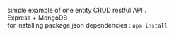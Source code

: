 
simple example of one entity CRUD restful API . </br>
Express + MongoDB <br>
for installing package.json dependencies :
`npm install`
